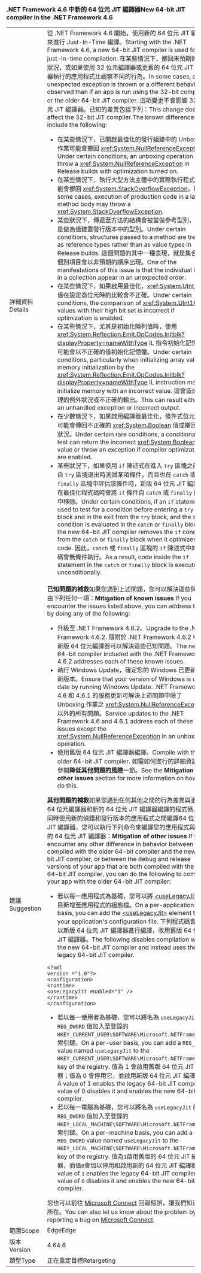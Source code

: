### <a name="new-64-bit-jit-compiler-in-the-net-framework-46"></a><span data-ttu-id="91576-101">.NET Framework 4.6 中新的 64 位元 JIT 編譯器</span><span class="sxs-lookup"><span data-stu-id="91576-101">New 64-bit JIT compiler in the .NET Framework 4.6</span></span>

|   |   |
|---|---|
|<span data-ttu-id="91576-102">詳細資料</span><span class="sxs-lookup"><span data-stu-id="91576-102">Details</span></span>|<span data-ttu-id="91576-103">從 .NET Framework 4.6 開始，使用新的 64 位元 JIT 編譯器來進行 Just-In-Time 編譯。</span><span class="sxs-lookup"><span data-stu-id="91576-103">Starting with the .NET Framework 4.6, a new 64-bit JIT compiler is used for just-in-time compilation.</span></span> <span data-ttu-id="91576-104">在某些情況下，擲回未預期的例外狀況，或如果使用 32 位元編譯器或更舊的 64 位元 JIT 編譯器執行的應用程式比觀察不同的行為。</span><span class="sxs-lookup"><span data-stu-id="91576-104">In some cases, an unexpected exception is thrown or a different behavior is observed than if an app is run using the 32-bit compiler or the older 64-bit JIT compiler.</span></span> <span data-ttu-id="91576-105">這項變更不會影響 32 位元 JIT 編譯器。已知的差異包括下列：</span><span class="sxs-lookup"><span data-stu-id="91576-105">This change does not affect the 32-bit JIT compiler.The known differences include the following:</span></span><ul><li><span data-ttu-id="91576-106">在某些情況下，已開啟最佳化的發行組建中的 Unboxing 作業可能會擲回 <xref:System.NullReferenceException>。</span><span class="sxs-lookup"><span data-stu-id="91576-106">Under certain conditions, an unboxing operation may throw a <xref:System.NullReferenceException> in Release builds with optimization turned on.</span></span></li><li><span data-ttu-id="91576-107">在某些情況下，執行大型方法主體中的實際執行程式碼可能會擲回 <xref:System.StackOverflowException>。</span><span class="sxs-lookup"><span data-stu-id="91576-107">In some cases, execution of production code in a large method body may throw a <xref:System.StackOverflowException>.</span></span></li><li><span data-ttu-id="91576-108">某些狀況下，傳遞至方法的結構會被當做參考型別，而不是做為值建置發行版本中的型別。</span><span class="sxs-lookup"><span data-stu-id="91576-108">Under certain conditions, structures passed to a method are treated as reference types rather than as value types in Release builds.</span></span> <span data-ttu-id="91576-109">這個問題的其中一種表現，就是集合中的個別項目會以非預期的順序出現。</span><span class="sxs-lookup"><span data-stu-id="91576-109">One of the manifestations of this issue is that the individual items in a collection appear in an unexpected order.</span></span></li><li><span data-ttu-id="91576-110">在某些情況下，如果啟用最佳化，<xref:System.UInt16> 的值在設定高位元時的比較會不正確。</span><span class="sxs-lookup"><span data-stu-id="91576-110">Under certain conditions, the comparison of <xref:System.UInt16> values with their high bit set is incorrect if optimization is enabled.</span></span></li><li><span data-ttu-id="91576-111">在某些情況下，尤其是初始化陣列值時，使用 <xref:System.Reflection.Emit.OpCodes.Initblk?displayProperty=nameWithType> IL 指令初始化記憶體，可能會以不正確的值初始化記憶體。</span><span class="sxs-lookup"><span data-stu-id="91576-111">Under certain conditions, particularly when initializing array values, memory initialization by the <xref:System.Reflection.Emit.OpCodes.Initblk?displayProperty=nameWithType> IL instruction may initialize memory with an incorrect value.</span></span> <span data-ttu-id="91576-112">這會造成未處理的例外狀況或不正確的輸出。</span><span class="sxs-lookup"><span data-stu-id="91576-112">This can result either in an unhandled exception or incorrect output.</span></span></li><li><span data-ttu-id="91576-113">在少數情況下，如果啟用編譯器最佳化，條件式位元測試可能會傳回不正確的 <xref:System.Boolean> 值或擲回例外狀況。</span><span class="sxs-lookup"><span data-stu-id="91576-113">Under certain rare conditions, a conditional bit test can return the incorrect <xref:System.Boolean> value or throw an exception if compiler optimizations are enabled.</span></span></li><li><span data-ttu-id="91576-114">某些狀況下，如果使用 <code>if</code> 陳述式在進入 <code>try</code> 區塊之前和自 <code>try</code> 區塊退出時測試某項條件，而且也在 <code>catch</code> 或 <code>finally</code> 區塊中評估該條件時，新版 64 位元 JIT 編譯器在最佳化程式碼時會將 <code>if</code> 條件自 <code>catch</code> 或 <code>finally</code> 區塊中移除。</span><span class="sxs-lookup"><span data-stu-id="91576-114">Under certain conditions, if an <code>if</code> statement is used to test for a condition before entering  a <code>try</code> block and in the exit from the <code>try</code> block, and the same condition is evaluated in the <code>catch</code> or <code>finally</code> block, the new 64-bit JIT compiler removes the <code>if</code> condition from the <code>catch</code> or <code>finally</code> block when it optimizes code.</span></span> <span data-ttu-id="91576-115">因此，<code>catch</code> 或 <code>finally</code> 區塊的 <code>if</code> 陳述式中的程式碼會無條件執行。</span><span class="sxs-lookup"><span data-stu-id="91576-115">As a result, code inside the <code>if</code> statement in the <code>catch</code> or <code>finally</code> block is executed unconditionally.</span></span></li></ul>|
|<span data-ttu-id="91576-116">建議</span><span class="sxs-lookup"><span data-stu-id="91576-116">Suggestion</span></span>|<span data-ttu-id="91576-117"><strong>已知問題的補救</strong>如果您遇到上述問題，您可以解決這些問題藉由下列任何一項：</span><span class="sxs-lookup"><span data-stu-id="91576-117"><strong>Mitigation of known issues</strong> If you encounter the issues listed above, you can address them by doing any of the following:</span></span><ul><li><span data-ttu-id="91576-118">升級至 .NET Framework 4.6.2。</span><span class="sxs-lookup"><span data-stu-id="91576-118">Upgrade to the .NET Framework 4.6.2.</span></span> <span data-ttu-id="91576-119">隨附於 .NET Framework 4.6.2 中的新版 64 位元編譯器可以解決這些已知問題。</span><span class="sxs-lookup"><span data-stu-id="91576-119">The new 64-bit compiler included with the .NET Framework 4.6.2 addresses each of these known issues.</span></span></li><li><span data-ttu-id="91576-120">執行 Windows Update，確定您的 Windows 已更新至最新版本。</span><span class="sxs-lookup"><span data-stu-id="91576-120">Ensure that your version of Windows is up to date by running Windows Update.</span></span> <span data-ttu-id="91576-121">.NET Framework 4.6 和 4.6.1 的服務更新可解決上述問題中除了 Unboxing 作業之 <xref:System.NullReferenceException> 以外的所有問題。</span><span class="sxs-lookup"><span data-stu-id="91576-121">Service updates to the .NET Framework 4.6 and 4.6.1 address each of these issues except the <xref:System.NullReferenceException> in an unboxing operation.</span></span></li><li><span data-ttu-id="91576-122">使用舊版 64 位元 JIT 編譯器編譯。</span><span class="sxs-lookup"><span data-stu-id="91576-122">Compile with the older 64-bit JIT compiler.</span></span> <span data-ttu-id="91576-123">如需如何進行的詳細資訊，請參閱<strong>降低其他問題的風險</strong>一節。</span><span class="sxs-lookup"><span data-stu-id="91576-123">See the <strong>Mitigation of other issues</strong> section for more information on how to do this.</span></span></li></ul><span data-ttu-id="91576-124"><strong>其他問題的補救</strong>如果您遇到任何其他之間的行為差異與更舊的 64 位元編譯器和新的 64 位元 JIT 編譯器編譯的程式碼，或同時使用新的偵錯和發行版本的應用程式之間編譯64 位元 JIT 編譯器，您可以執行下列命令來編譯您的應用程式與較舊的 64 位元 JIT 編譯器：</span><span class="sxs-lookup"><span data-stu-id="91576-124"><strong>Mitigation of other issues</strong> If you encounter any other difference in behavior between code compiled with the older 64-bit compiler and the new 64-bit JIT compiler, or between the debug and release versions of your app that are both compiled with the new 64-bit JIT compiler, you can do the following to compile your app with the older 64-bit JIT compiler:</span></span><ul><li><span data-ttu-id="91576-125">若以每一應用程式為基礎，您可以將 [\<useLegacyJIT>](~/docs/framework/configure-apps/file-schema/runtime/uselegacyjit-element.md) 項目新增至應用程式的組態檔。</span><span class="sxs-lookup"><span data-stu-id="91576-125">On a per-application basis, you can add the [\<useLegacyJit>](~/docs/framework/configure-apps/file-schema/runtime/uselegacyjit-element.md) element to your application's configuration file.</span></span> <span data-ttu-id="91576-126">下列程式碼會停止以新版 64 位元 JIT 編譯器進行編譯，改用舊版 64 位元 JIT 編譯器。</span><span class="sxs-lookup"><span data-stu-id="91576-126">The following disables compilation with the new 64-bit JIT compiler and instead uses the legacy 64-bit JIT compiler.</span></span></li></ul><pre><code class="language-xml">&lt;?xml version =&quot;1.0&quot;?&gt;&#13;&#10;&lt;configuration&gt;&#13;&#10;&lt;runtime&gt;&#13;&#10;&lt;useLegacyJit enabled=&quot;1&quot; /&gt;&#13;&#10;&lt;/runtime&gt;&#13;&#10;&lt;/configuration&gt;&#13;&#10;</code></pre><ul><li><span data-ttu-id="91576-127">若以每一使用者為基礎，您可以將名為 <code>useLegacyJit</code> 的 <code>REG_DWORD</code> 值加入至登錄的 <code>HKEY_CURRENT_USER\SOFTWARE\Microsoft\.NETFramework</code> 索引鍵。</span><span class="sxs-lookup"><span data-stu-id="91576-127">On a per-user basis, you can add a <code>REG_DWORD</code> value named <code>useLegacyJit</code> to the <code>HKEY_CURRENT_USER\SOFTWARE\Microsoft\.NETFramework</code> key of the registry.</span></span> <span data-ttu-id="91576-128">值為 1 會啟用舊版 64 位元 JIT 編譯器；值為 0 會停用它，並啟用新版 64 位元 JIT 編譯器。</span><span class="sxs-lookup"><span data-stu-id="91576-128">A value of 1 enables the legacy 64-bit JIT compiler; a value of 0 disables it and enables the new 64-bit JIT compiler.</span></span></li><li><span data-ttu-id="91576-129">若以每一電腦為基礎，您可以將名為 <code>useLegacyJit</code> 的 <code>REG_DWORD</code> 值加入至登錄的 <code>HKEY_LOCAL_MACHINE\SOFTWARE\Microsoft\.NETFramework</code> 索引鍵。</span><span class="sxs-lookup"><span data-stu-id="91576-129">On a per-machine basis, you can add a <code>REG_DWORD</code> value named <code>useLegacyJit</code> to the <code>HKEY_LOCAL_MACHINE\SOFTWARE\Microsoft\.NETFramework</code> key of the registry.</span></span> <span data-ttu-id="91576-130">值為<code>1</code>啟用舊版的 64 位元 JIT 編譯器，而值<code>0</code>會加以停用和啟用新的 64 位元 JIT 編譯器。</span><span class="sxs-lookup"><span data-stu-id="91576-130">A value of <code>1</code> enables the legacy 64-bit JIT compiler; a value of <code>0</code> disables it and enables the new 64-bit JIT compiler.</span></span></li></ul><span data-ttu-id="91576-131">您也可以前往 [Microsoft Connect](https://connect.microsoft.com/VisualStudio) 回報錯誤，讓我們知道問題所在。</span><span class="sxs-lookup"><span data-stu-id="91576-131">You can also let us know about the problem by reporting a bug on [Microsoft Connect](https://connect.microsoft.com/VisualStudio).</span></span>|
|<span data-ttu-id="91576-132">範圍</span><span class="sxs-lookup"><span data-stu-id="91576-132">Scope</span></span>|<span data-ttu-id="91576-133">Edge</span><span class="sxs-lookup"><span data-stu-id="91576-133">Edge</span></span>|
|<span data-ttu-id="91576-134">版本</span><span class="sxs-lookup"><span data-stu-id="91576-134">Version</span></span>|<span data-ttu-id="91576-135">4.6</span><span class="sxs-lookup"><span data-stu-id="91576-135">4.6</span></span>|
|<span data-ttu-id="91576-136">類型</span><span class="sxs-lookup"><span data-stu-id="91576-136">Type</span></span>|<span data-ttu-id="91576-137">正在重定目標</span><span class="sxs-lookup"><span data-stu-id="91576-137">Retargeting</span></span>|

